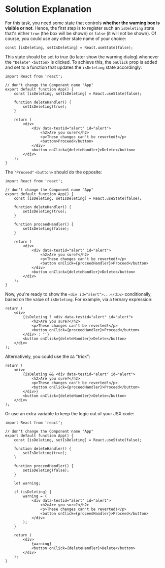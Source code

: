# Solution Explanation

For this task, you need some state that controls <b>whether the warning box is visible or not</b>. Hence, the first step is to register such an `isDeleting` state that's either `true` (the box will be shown) or `false` (it will not be shown). Of course, you could use any other state name of your choice:

```
const [isDeleting, setIsDeleting] = React.useState(false);
```

This state should be set to true (to later show the warning dialog) whenever the `"Delete"` `<button>` is clicked. To achieve this, the `onClick` prop is added and set to a function that updates the `isDeleting` state accordingly:

```
import React from 'react';

// don't change the Component name "App"
export default function App() {
    const [isDeleting, setIsDeleting] = React.useState(false);

    function deleteHandler() {
        setIsDeleting(true);
    }

    return (
        <div>
            <div data-testid="alert" id="alert">
                <h2>Are you sure?</h2>
                <p>These changes can't be reverted!</p>
                <button>Proceed</button>
            </div>
            <button onClick={deleteHandler}>Delete</button>
        </div>
    );
}
```

The `"Proceed"` `<button>` should do the opposite:

```
import React from 'react';

// don't change the Component name "App"
export default function App() {
    const [isDeleting, setIsDeleting] = React.useState(false);

    function deleteHandler() {
        setIsDeleting(true);
    }

    function proceedHandler() {
        setIsDeleting(false);
    }

    return (
        <div>
            <div data-testid="alert" id="alert">
                <h2>Are you sure?</h2>
                <p>These changes can't be reverted!</p>
                <button onClick={proceedHandler}>Proceed</button>
            </div>
            <button onClick={deleteHandler}>Delete</button>
        </div>
    );
}
```

Now, you're ready to show the `<div id="alert">...</div>` conditionally, based on the value of `isDeleting`. For example, via a ternary expression:

```
return (
    <div>
        {isDeleting ? <div data-testid="alert" id="alert">
            <h2>Are you sure?</h2>
            <p>These changes can't be reverted!</p>
            <button onClick={proceedHandler}>Proceed</button>
        </div> : ''}
        <button onClick={deleteHandler}>Delete</button>
    </div>
);
```

Alternatively, you could use the `&&` "trick":

```
return (
    <div>
        {isDeleting && <div data-testid="alert" id="alert">
            <h2>Are you sure?</h2>
            <p>These changes can't be reverted!</p>
            <button onClick={proceedHandler}>Proceed</button>
        </div>}
        <button onClick={deleteHandler}>Delete</button>
    </div>
);
```

Or use an extra variable to keep the logic out of your JSX code:

```
import React from 'react';

// don't change the Component name "App"
export default function App() {
    const [isDeleting, setIsDeleting] = React.useState(false);

    function deleteHandler() {
        setIsDeleting(true);
    }

    function proceedHandler() {
        setIsDeleting(false);
    }

    let warning;

    if (isDeleting) {
        warning = (
            <div data-testid="alert" id="alert">
                <h2>Are you sure?</h2>
                <p>These changes can't be reverted!</p>
                <button onClick={proceedHandler}>Proceed</button>
            </div>
        );
    }

    return (
        <div>
            {warning}
            <button onClick={deleteHandler}>Delete</button>
        </div>
    );
}
```

